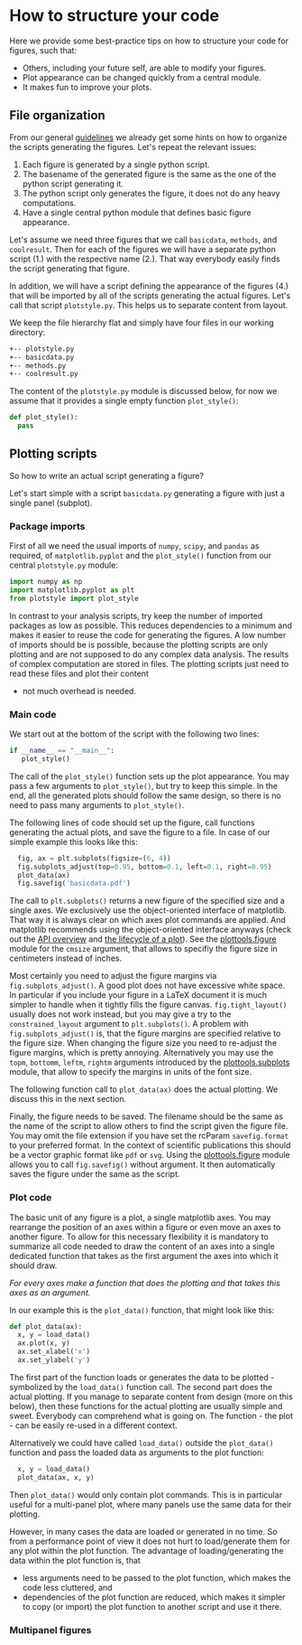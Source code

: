 # How to structure your code

Here we provide some best-practice tips on how to structure your code
for figures, such that:

- Others, including your future self, are able to modify your figures.
- Plot appearance can be changed quickly from a central module.
- It makes fun to improve your plots.


## File organization

From our general [guidelines](guide.md) we already get some hints on
how to organize the scripts generating the figures. Let's repeat the
relevant issues:

1. Each figure is generated by a single python script.
2. The basename of the generated figure is the same as the one of the python script generating it.
3. The python script only generates the figure, it does not do any heavy computations.
4. Have a single central python module that defines basic figure appearance.

Let's assume we need three figures that we call `basicdata`,
`methods`, and `coolresult`.  Then for each of the figures we will
have a separate python script (1.)  with the respective name (2.).
That way everybody easily finds the script generating that figure.

In addition, we will have a script defining the appearance of the
figures (4.) that will be imported by all of the scripts generating
the actual figures. Let's call that script `plotstyle.py`. This helps
us to separate content from layout.

We keep the file hierarchy flat and simply have four files in our
working directory:
```  txt
+-- plotstyle.py
+-- basicdata.py
+-- methods.py
+-- coolresult.py
```

The content of the `plotstyle.py` module is discussed below, for now we
assume that it provides a single empty function `plot_style()`:
```py
def plot_style():
  pass
```


## Plotting scripts

So how to write an actual script generating a figure?

Let's start simple with a script `basicdata.py` generating a figure
with just a single panel (subplot).


### Package imports

First of all we need the usual imports of `numpy`, `scipy`, and `pandas` as
required, of `matplotlib.pyplot` and the `plot_style()` function
from our central `plotstyle.py` module:
```py
import numpy as np
import matplotlib.pyplot as plt
from plotstyle import plot_style
```

In contrast to your analysis scripts, try keep the number of imported
packages as low as possible. This reduces dependencies to a minimum
and makes it easier to reuse the code for generating the figures. A
low number of imports should be is possible, because the plotting
scripts are only plotting and are not supposed to do any complex data
analysis.  The results of complex computation are stored in files. The
plotting scripts just need to read these files and plot their content
- not much overhead is needed.


### Main code

We start out at the bottom of the script with the
following two lines:
```py
if __name__ == "__main__":
   plot_style()
```
The call of the `plot_style()` function sets up the plot
appearance. You may pass a few arguments to `plot_style()`, but try to
keep this simple. In the end, all the generated plots should follow
the same design, so there is no need to pass many arguments to
`plot_style()`.

The following lines of code should set up the figure, call functions
generating the actual plots, and save the figure to a file. In case of
our simple example this looks like this:
```py
  fig, ax = plt.subplots(figsize=(6, 4))
  fig.subplots_adjust(top=0.95, bottom=0.1, left=0.1, right=0.95)
  plot_data(ax)
  fig.savefig('basicdata.pdf')
```

The call to `plt.subplots()` returns a new figure of the specified
size and a single axes. We exclusively use the object-oriented
interface of matplotlib. That way it is always clear on which axes
plot commands are applied. And matplotlib recommends using the
object-oriented interface anyways (check out the [API
overview](https://matplotlib.org/stable/api/index.html) and [the
lifecycle of a
plot](https://matplotlib.org/stable/tutorials/introductory/lifecycle.html)).
See the [plottools.figure](figure.md#figure-size) module for the `cmsize`
argument, that allows to specifiy the figure size in centimeters
instead of inches.

Most certainly you need to adjust the figure margins via
`fig.subplots_adjust()`. A good plot does not have excessive white
space. In particular if you include your figure in a LaTeX document it
is much simpler to handle when it tightly fills the figure
canvas. `fig.tight_layout()` usually does not work instead, but you
may give a try to the `constrained_layout` argument to
`plt.subplots()`. A problem with `fig.subplots_adjust()` is, that the
figure margins are specified relative to the figure size. When
changing the figure size you need to re-adjust the figure margins,
which is pretty annoying. Alternatively you may use the `topm`,
`bottomm`, `leftm`, `rightm` arguments introduced by the
[plottools.subplots](subplots#figure-margins) module, that allow to
specify the margins in units of the font size.

The following function call to `plot_data(ax)` does the actual
plotting. We discuss this in the next section.

Finally, the figure needs to be saved. The filename should be the same
as the name of the script to allow others to find the script given the
figure file. You may omit the file extension if you have set the
rcParam `savefig.format` to your preferred format. In the context of
scientific publications this should be a vector graphic format like
`pdf` or `svg`. Using the
[plottools.figure](figure.md#default-file-name) module allows you to
call `fig.savefig()` without argument. It then automatically saves the
figure under the same as the script.


### Plot code

The basic unit of any figure is a plot, a single matplotlib axes.  You
may rearrange the position of an axes within a figure or even move an
axes to another figure. To allow for this necessary flexibility it is
mandatory to summarize all code needed to draw the content of an axes
into a single dedicated function that takes as the first argument the
axes into which it should draw.

*For every axes make a function that does the plotting and that takes
 this axes as an argument.*

In our example this is the `plot_data()` function, that might look
like this:
```py
def plot_data(ax):
  x, y = load_data()
  ax.plot(x, y)
  ax.set_xlabel('x')
  ax.set_ylabel('y')
```
The first part of the function loads or generates the data to be
plotted - symbolized by the `load_data()` function call.  The second
part does the actual plotting. If you manage to separate content from
design (more on this below), then these functions for the actual
plotting are usually simple and sweet. Everybody can comprehend what
is going on. The function - the plot - can be easily re-used in a
different context.

Alternatively we could have called `load_data()` outside the
`plot_data()` function and pass the loaded data as arguments to the
plot function:
```py
  x, y = load_data()
  plot_data(ax, x, y)
```
Then `plot_data()` would only contain plot commands. This is in
particular useful for a multi-panel plot, where many panels use the
same data for their plotting. 

However, in many cases the data are loaded or generated in no time. So
from a performance point of view it does not hurt to load/generate
them for any plot within the plot function. The advantage of
loading/generating the data within the plot function is, that 

- less arguments need to be passed to the plot function, which makes
  the code less cluttered, and
- dependencies of the plot function are reduced, which makes it
  simpler to copy (or import) the plot function to another script and
  use it there.


### Multipanel figures



